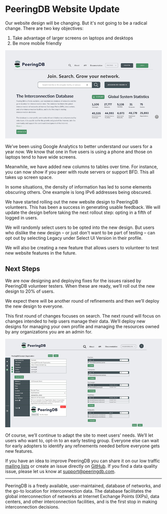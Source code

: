 # PeeringDB Website Update

Our website design will be changing. But it's not going to be a radical change. There are two key objectives:

1. Take advantage of larger screens on laptops and desktops
2. Be more mobile friendly

![Landing Page Design](images/new_website_landing_page_early_design.png)

We’ve been using Google Analytics to better understand our users for a year now. We know that one in five users is using a phone and those on laptops tend to have wide screens.

Meanwhile, we have added new columns to tables over time. For instance, you can now show if you peer with route servers or support BFD. This all takes up screen space.

In some situations, the density of information has led to some elements obscuring others. One example is long IPv6 addresses being obscured.

We have started rolling out the new website design to PeeringDB volunteers. This has been a success in generating usable feedback. We will update the design before taking the next rollout step: opting in a fifth of logged in users. 

We will randomly select users to be opted into the new design. But users who dislike the new design – or just don't want to be part of testing – can opt out by selecting Legacy under Select UI Version in their profile.

We will also be creating a new feature that allows users to volunteer to test new website features in the future.

## Next Steps

We are now designing and deploying fixes for the issues raised by PeeringDB volunteer testers. When these are ready, we’ll roll out the new design to 20% of users.

We expect there will be another round of refinements and then we’ll deploy the new design to everyone.

This first round of changes focuses on search. The next round will focus on changes intended to help users manage their data. We’ll deploy new designs for managing your own profile and managing the resources owned by any organizations you are an admin for.

![Manage Resources Page Design](images/new_website_config_edit_page_early_design.png)

Of course, we’ll continue to adapt the site to meet users’ needs. We’ll let users who want to, opt-in to an early testing group. Everyone else can wait for early adopters to identify any refinements needed before everyone gets new features.

If you have an idea to improve PeeringDB you can share it on our low traffic [mailing lists](https://docs.peeringdb.com/#mailing-lists) or create an issue directly on [GitHub](https://github.com/peeringdb/peeringdb/issues). If you find a data quality issue, please let us know at [support@peeringdb.com](mailto:support@peeringdb.com).

--- 

PeeringDB is a freely available, user-maintained, database of networks, and the go-to location for interconnection data. The database facilitates the global interconnection of networks at Internet Exchange Points (IXPs), data centers, and other interconnection facilities, and is the first stop in making interconnection decisions.